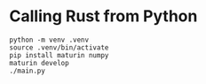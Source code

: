 # Calling Rust from Python

```
python -m venv .venv
source .venv/bin/activate
pip install maturin numpy
maturin develop
./main.py
```
